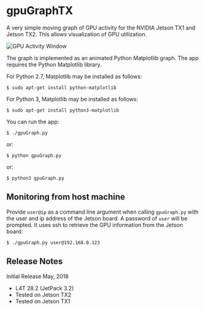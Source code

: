 # gpuGraphTX
A very simple moving graph of GPU activity for the NVIDIA Jetson TX1 and Jetson TX2. This allows visualization of GPU utilization.

![GPU Activity Window](https://github.com/jetsonhacks/gpuGraphTX/blob/master/gpuGraph.png)

The graph is implemented as an animated Python Matplotlib graph. The app requires the Python Matplotlib library.

For Python 2.7, Matplotlib may be installed as follows:

```shell
$ sudo apt-get install python-matplotlib
```

For Python 3, Matplotlib may be installed as follows:

```shell
$ sudo apt-get install python3-matplotlib
```

You can run the app:

```shell
$ ./gpuGraph.py
```

or:

```shell
$ python gpuGraph.py
```

or:

```shell
$ python3 gpuGraph.py
```

## Monitoring from host machine

Provide ``user@ip`` as a command line argument when calling ``gpuGraph.py`` with the user and ip address of the Jetson board. A password of ``user`` will be prompted. It uses ssh to retrieve the GPU information from the Jetson board:

```shell
$ ./gpuGraph.py user@192.168.0.123
```

## Release Notes

Initial Release May, 2018
* L4T 28.2 (JetPack 3.2)
* Tested on Jetson TX2
* Tested on Jetson TX1

